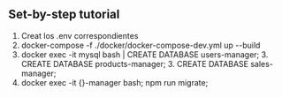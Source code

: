 ## Set-by-step tutorial
1. Creat los .env correspondientes
2. docker-compose -f ./docker/docker-compose-dev.yml up --build
3. docker exec -it mysql bash | CREATE DATABASE users-manager; 3. CREATE DATABASE products-manager; 3. CREATE DATABASE sales-manager;
4. docker exec -it {}-manager bash; npm run migrate;